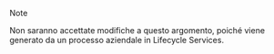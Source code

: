 > [!NOTE]
> Non saranno accettate modifiche a questo argomento, poiché viene generato da un processo aziendale in Lifecycle Services.